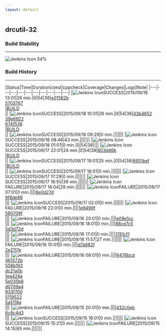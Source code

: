 ```yaml
---
layout: default
---
```

## drcutil-32
### Build Stability
___
![Jenkins Icon](http://jenkinshrg.github.io/images/48x48/health-40to59.png)
54%
  
### Build History
___
|Status|Time|Duration|<span class='badge'>ctest</span>|<span class='badge'>cppcheck</span>|Coverage|Changes|Logs|Note|
|---|---|---|---|---|---|---|---|---|---|
|![Jenkins Icon](http://jenkinshrg.github.io/images/24x24/blue.png)SUCCESS|2015/09/18 13:01|26 min.|0|54|38|[e01562b](https://github.com/jrl-umi3218/hrpsys-humanoid/commit/e01562be74df144d07c2fcd6b51930cfa7eda6fc)<br>[5703767](https://github.com/jrl-umi3218/hrpsys-humanoid/commit/5703767462aed42f74328fbcbc555e83ada00894)<br>|[BUILD](https://drive.google.com/file/d/0B54sHwaxmuM4d1ZqS2JPTnp4Ym8/view?usp=drivesdk)<br>||
|![Jenkins Icon](http://jenkinshrg.github.io/images/24x24/blue.png)SUCCESS|2015/09/18 10:01|26 min.|0|54|38|[43b4652](https://github.com/jrl-umi3218/hrpsys-humanoid/commit/43b4652f6596e69553adbe6f29a44a24f97305c4)<br>[39e6922](https://github.com/jrl-umi3218/hrpsys-humanoid/commit/39e69229c55ba547547e6c430a7300c54398fcd4)<br>[6741536](https://github.com/jrl-umi3218/hrpsys-humanoid/commit/6741536c31f3d463c41c97d3519ab1cef7657fd6)<br>|[BUILD](https://drive.google.com/file/d/0B54sHwaxmuM4VkFJZ2ZsekwtUXM/view?usp=drivesdk)<br>||
|![Jenkins Icon](http://jenkinshrg.github.io/images/24x24/blue.png)SUCCESS|2015/09/18 09:29|0 min.|||||||
|![Jenkins Icon](http://jenkinshrg.github.io/images/24x24/blue.png)SUCCESS|2015/09/18 08:46|43 min.|||||||
|![Jenkins Icon](http://jenkinshrg.github.io/images/24x24/blue.png)SUCCESS|2015/09/18 01:01|0 min.|0|54|38||||
|![Jenkins Icon](http://jenkinshrg.github.io/images/24x24/blue.png)SUCCESS|2015/09/17 22:01|24 min.|0|54|38|[803d46b](https://github.com/jrl-umi3218/hmc2/commit/803d46b414261df8abdf42439c21fe5c18b88fdc)<br>|[BUILD](https://drive.google.com/file/d/0B54sHwaxmuM4UDFYQVZNWnc0SFE/view?usp=drivesdk)<br>||
|![Jenkins Icon](http://jenkinshrg.github.io/images/24x24/blue.png)SUCCESS|2015/09/17 19:01|25 min.|0|54|38|[6651bef](https://github.com/jrl-umi3218/hrpsys-humanoid/commit/6651befdbe690ba020db6acc1616fa7d4b3c95d9)<br>|[BUILD](https://drive.google.com/file/d/0B54sHwaxmuM4R0ktbnNFbUxJUTg/view?usp=drivesdk)<br>||
|![Jenkins Icon](http://jenkinshrg.github.io/images/24x24/blue.png)SUCCESS|2015/09/17 18:01|0 min.|||||||
|![Jenkins Icon](http://jenkinshrg.github.io/images/24x24/blue.png)SUCCESS|2015/09/17 17:29|0 min.|||||||
|![Jenkins Icon](http://jenkinshrg.github.io/images/24x24/blue.png)SUCCESS|2015/09/17 16:50|39 min.|||||||
|![Jenkins Icon](http://jenkinshrg.github.io/images/24x24/red.png)FAILURE|2015/09/17 16:04|29 min.|||||||
|![Jenkins Icon](http://jenkinshrg.github.io/images/24x24/red.png)FAILURE|2015/09/17 07:01|0 min.||||[8e0d27d](https://github.com/jrl-umi3218/hmc2/commit/8e0d27d5d481a447d693ad24d2167e6a6ae83c18)<br>[9f8de88](https://github.com/jrl-umi3218/hrpsys-humanoid/commit/9f8de88c79f42738616c91d1daacaeadf7a324e9)<br>|||
|![Jenkins Icon](http://jenkinshrg.github.io/images/24x24/blue.png)SUCCESS|2015/09/17 02:01|0 min.|||||||
|![Jenkins Icon](http://jenkinshrg.github.io/images/24x24/red.png)FAILURE|2015/09/16 22:01|0 min.||||[1e9499f](https://github.com/fkanehiro/openhrp3/commit/1e9499fbc2ad6681e2660bffe890a9377e1e5193)<br>[580709f](https://github.com/fkanehiro/openhrp3/commit/580709f12d04901de21ea99bae16fa9a5d65f195)<br>|||
|![Jenkins Icon](http://jenkinshrg.github.io/images/24x24/red.png)FAILURE|2015/09/16 20:01|0 min.||||[e09e1cc](https://github.com/jrl-umi3218/hrpsys-humanoid/commit/e09e1ccd273eaa22f80cb88721d855db652fb795)<br>|||
|![Jenkins Icon](http://jenkinshrg.github.io/images/24x24/red.png)FAILURE|2015/09/16 18:01|0 min.||||[88ce7c5](https://github.com/jrl-umi3218/hmc2/commit/88ce7c51c8dc2f95bb2fb3c1718d493d60d8dffe)<br>[5d3d72d](https://github.com/jrl-umi3218/hrpsys-humanoid/commit/5d3d72d807a6c878d9a74146de65c772c70a9384)<br>|||
|![Jenkins Icon](http://jenkinshrg.github.io/images/24x24/red.png)FAILURE|2015/09/16 17:01|0 min.||||[1781cf1](https://github.com/jrl-umi3218/hrpsys-humanoid/commit/1781cf1767beaf479143db49abecf13025708859)<br>|||
|![Jenkins Icon](http://jenkinshrg.github.io/images/24x24/red.png)FAILURE|2015/09/16 11:57|27 min.|||||||
|![Jenkins Icon](http://jenkinshrg.github.io/images/24x24/red.png)FAILURE|2015/09/16 10:01|0 min.||||[d7a682f](https://github.com/fkanehiro/hrpsys-base/commit/d7a682fbd7e58cc0e788a9a7c37fc8ac016fc2ce)<br>[2e2117e](https://github.com/fkanehiro/hrpsys-base/commit/2e2117e39f29fcdf9a3b12a5cf6b9c1b74d9b17e)<br>|||
|![Jenkins Icon](http://jenkinshrg.github.io/images/24x24/red.png)FAILURE|2015/09/16 08:01|0 min.||||[6476bcd](https://github.com/fkanehiro/hrpsys-base/commit/6476bcd71c389792db998b55484e7c90c0db34fc)<br>[461572b](https://github.com/fkanehiro/hrpsys-base/commit/461572b90509a6b5aa2e7f305050d637550edba0)<br>[508b193](https://github.com/fkanehiro/hrpsys-base/commit/508b1931cb670c87bbe08fb50e6c1a794e14588d)<br>[dc21a0b](https://github.com/fkanehiro/hrpsys-base/commit/dc21a0ba822b2360ecab96fa6bcb2cfa3af5dfd8)<br>[1ea424a](https://github.com/fkanehiro/hrpsys-base/commit/1ea424a01e572ac2dd480d5c4e76cd24ca619bb4)<br>[5e035b8](https://github.com/fkanehiro/hrpsys-base/commit/5e035b8b39e4372d5278c6687d1617cfa4611b0b)<br>[d0709a4](https://github.com/fkanehiro/hrpsys-base/commit/d0709a4a6ab639e60b4c17a123796fecc3ec45a0)<br>[933f700](https://github.com/fkanehiro/hrpsys-base/commit/933f700afd9a8fe773e088626b117fbd84ba00a0)<br>[5119522](https://github.com/fkanehiro/hrpsys-base/commit/5119522118e296a39dfbcecf9e001a56ef88422d)<br>[5a5118a](https://github.com/fkanehiro/hrpsys-base/commit/5a5118a0e3b651b70e886877898d8ed7adb52cca)<br>|||
|![Jenkins Icon](http://jenkinshrg.github.io/images/24x24/red.png)FAILURE|2015/09/15 20:01|0 min.||||[432c0eb](https://github.com/jrl-umi3218/hmc2/commit/432c0ebc8a058597dc515efe9e06858988e16fe5)<br>[6c8c4d3](https://github.com/jrl-umi3218/hrpsys-humanoid/commit/6c8c4d39723be684028e3f89f6011a195e6a5bd6)<br>|||
|![Jenkins Icon](http://jenkinshrg.github.io/images/24x24/blue.png)SUCCESS|2015/09/15 16:01|0 min.|||||||
|![Jenkins Icon](http://jenkinshrg.github.io/images/24x24/blue.png)SUCCESS|2015/09/15 15:21|0 min.|||||||
|![Jenkins Icon](http://jenkinshrg.github.io/images/24x24/red.png)FAILURE|2015/09/15 14:15|65 min.|||||||
